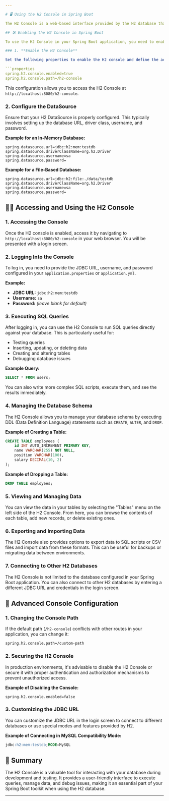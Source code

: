 ```yaml
---

# 🖥️ Using the H2 Console in Spring Boot

The H2 Console is a web-based interface provided by the H2 database that allows you to interact with the database, execute SQL queries, and manage the database schema directly from your browser. It's a powerful tool for development and debugging purposes, especially when working with an embedded or in-memory H2 database in Spring Boot.

## 🛠️ Enabling the H2 Console in Spring Boot

To use the H2 Console in your Spring Boot application, you need to enable it in your `application.properties` or `application.yml` file.

### 1. **Enable the H2 Console**

Set the following properties to enable the H2 console and define the access path:

```properties
spring.h2.console.enabled=true
spring.h2.console.path=/h2-console
```

This configuration allows you to access the H2 Console at `http://localhost:8080/h2-console`.

### 2. **Configure the DataSource**

Ensure that your H2 DataSource is properly configured. This typically involves setting up the database URL, driver class, username, and password.

**Example for an In-Memory Database:**

```properties
spring.datasource.url=jdbc:h2:mem:testdb
spring.datasource.driverClassName=org.h2.Driver
spring.datasource.username=sa
spring.datasource.password=
```

**Example for a File-Based Database:**

```properties
spring.datasource.url=jdbc:h2:file:./data/testdb
spring.datasource.driverClassName=org.h2.Driver
spring.datasource.username=sa
spring.datasource.password=
```

## 🧑‍💻 Accessing and Using the H2 Console

### 1. **Accessing the Console**

Once the H2 console is enabled, access it by navigating to `http://localhost:8080/h2-console` in your web browser. You will be presented with a login screen.

### 2. **Logging Into the Console**

To log in, you need to provide the JDBC URL, username, and password configured in your `application.properties` or `application.yml`.

**Example:**

- **JDBC URL:** `jdbc:h2:mem:testdb`
- **Username:** `sa`
- **Password:** *(leave blank for default)*

### 3. **Executing SQL Queries**

After logging in, you can use the H2 Console to run SQL queries directly against your database. This is particularly useful for:

- Testing queries
- Inserting, updating, or deleting data
- Creating and altering tables
- Debugging database issues

**Example Query:**

```sql
SELECT * FROM users;
```

You can also write more complex SQL scripts, execute them, and see the results immediately.

### 4. **Managing the Database Schema**

The H2 Console allows you to manage your database schema by executing DDL (Data Definition Language) statements such as `CREATE`, `ALTER`, and `DROP`.

**Example of Creating a Table:**

```sql
CREATE TABLE employees (
    id INT AUTO_INCREMENT PRIMARY KEY,
    name VARCHAR(255) NOT NULL,
    position VARCHAR(100),
    salary DECIMAL(10, 2)
);
```

**Example of Dropping a Table:**

```sql
DROP TABLE employees;
```

### 5. **Viewing and Managing Data**

You can view the data in your tables by selecting the "Tables" menu on the left side of the H2 Console. From here, you can browse the contents of each table, add new records, or delete existing ones.

### 6. **Exporting and Importing Data**

The H2 Console also provides options to export data to SQL scripts or CSV files and import data from these formats. This can be useful for backups or migrating data between environments.

### 7. **Connecting to Other H2 Databases**

The H2 Console is not limited to the database configured in your Spring Boot application. You can also connect to other H2 databases by entering a different JDBC URL and credentials in the login screen.

## 🔧 Advanced Console Configuration

### 1. **Changing the Console Path**

If the default path (`/h2-console`) conflicts with other routes in your application, you can change it:

```properties
spring.h2.console.path=/custom-path
```

### 2. **Securing the H2 Console**

In production environments, it's advisable to disable the H2 Console or secure it with proper authentication and authorization mechanisms to prevent unauthorized access.

**Example of Disabling the Console:**

```properties
spring.h2.console.enabled=false
```

### 3. **Customizing the JDBC URL**

You can customize the JDBC URL in the login screen to connect to different databases or use special modes and features provided by H2.

**Example of Connecting in MySQL Compatibility Mode:**

```sql
jdbc:h2:mem:testdb;MODE=MySQL
```

## 📜 Summary

The H2 Console is a valuable tool for interacting with your database during development and testing. It provides a user-friendly interface to execute queries, manage data, and debug issues, making it an essential part of your Spring Boot toolkit when using the H2 database.

---
```

